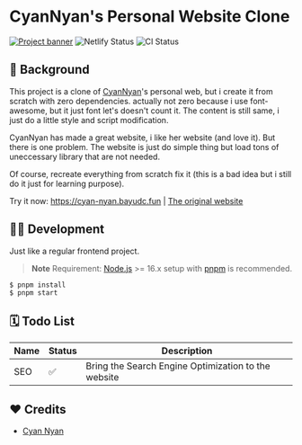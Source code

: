 # CyanNyan's Personal Website Clone

[![Project banner](https://media.discordapp.net/attachments/946013429200723989/1131479674581684254/banner_2.png)](https://cyan-nyan.bayudc.fun)
![Netlify Status](https://api.netlify.com/api/v1/badges/ee675194-386b-4627-920b-8f3b8e8df02a/deploy-status) ![CI Status](https://img.shields.io/github/actions/workflow/status/vrtpro/cyan-nyan/lint.yml?branch=master&label=CI&logo=github-actions&style=flat&labelColor=black)

## 📖 Background

<!-- what  -->

This project is a clone of [CyanNyan](https://github.com/CyanNyan)'s
personal web, but i create it from scratch with zero dependencies.
actually not zero because i use font-awesome, but it just font let's
doesn't count it. The content is still same, i just do a little style
and script modification.

<!-- why  -->

CyanNyan has made a great website, i like her website (and love it).
But there is one problem. The website is just do simple thing but load
tons of uneccessary library that are not needed.

<!-- how -->

Of course, recreate everything from scratch fix it (this is a bad idea
but i still do it just for learning purpose).

Try it now: https://cyan-nyan.bayudc.fun | [The original website](https://cyannyan.com)

## 🧑‍💻 Development

Just like a regular frontend project.

> **Note**
> Requirement: [Node.js](https://nodejs.org) >= 16.x setup with [pnpm](https://pnpm.io) is recommended.

```
$ pnpm install
$ pnpm start
```

## 🗓️ Todo List

| Name | Status | Description                                         |
| ---- | ------ | --------------------------------------------------- |
| SEO  | ✅     | Bring the Search Engine Optimization to the website |

## ❤️ Credits

-   [Cyan Nyan](https://github.com/CyanNyan)
